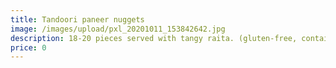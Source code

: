 ```yaml
---
title: Tandoori paneer nuggets
image: /images/upload/pxl_20201011_153842642.jpg
description: 18-20 pieces served with tangy raita. (gluten-free, contains dairy)
price: 0
---
```

